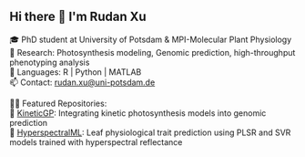 ## Hi there :sunflower: I'm Rudan Xu

🎓 PhD student at University of Potsdam & MPI-Molecular Plant Physiology  
🌱 Research: Photosynthesis modeling, Genomic prediction, high-throughput phenotyping analysis  
💃 Languages: R | Python | MATLAB  
📫 Contact: rudan.xu@uni-potsdam.de  

🙋‍♀️ Featured Repositories:  
🌿 [KineticGP](https://github.com/yourusername/KineticGP): Integrating kinetic photosynthesis models into genomic prediction  
🔬 [HyperspectralML](https://github.com/Rudan-X/HyperspectralML): Leaf physiological trait prediction using PLSR and SVR models trained with hyperspectral reflectance 
